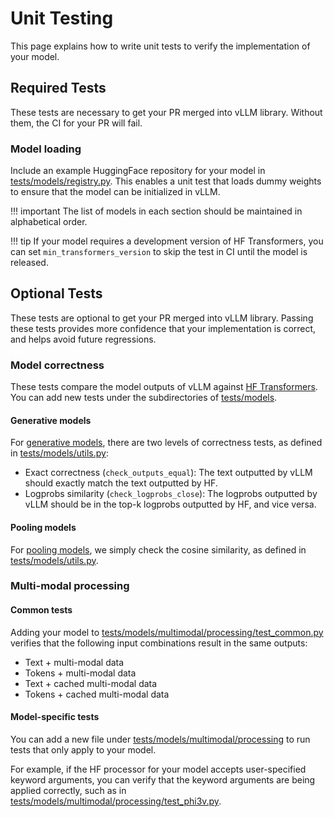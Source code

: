 # Unit Testing

This page explains how to write unit tests to verify the implementation of your model.

## Required Tests

These tests are necessary to get your PR merged into vLLM library.
Without them, the CI for your PR will fail.

### Model loading

Include an example HuggingFace repository for your model in [tests/models/registry.py](../../../tests/models/registry.py).
This enables a unit test that loads dummy weights to ensure that the model can be initialized in vLLM.

!!! important
    The list of models in each section should be maintained in alphabetical order.

!!! tip
    If your model requires a development version of HF Transformers, you can set
    `min_transformers_version` to skip the test in CI until the model is released.

## Optional Tests

These tests are optional to get your PR merged into vLLM library.
Passing these tests provides more confidence that your implementation is correct, and helps avoid future regressions.

### Model correctness

These tests compare the model outputs of vLLM against [HF Transformers](https://github.com/huggingface/transformers). You can add new tests under the subdirectories of [tests/models](../../../tests/models).

#### Generative models

For [generative models](../../models/generative_models.md), there are two levels of correctness tests, as defined in [tests/models/utils.py](../../../tests/models/utils.py):

- Exact correctness (`check_outputs_equal`): The text outputted by vLLM should exactly match the text outputted by HF.
- Logprobs similarity (`check_logprobs_close`): The logprobs outputted by vLLM should be in the top-k logprobs outputted by HF, and vice versa.

#### Pooling models

For [pooling models](../../models/pooling_models.md), we simply check the cosine similarity, as defined in [tests/models/utils.py](../../../tests/models/utils.py).

### Multi-modal processing

#### Common tests

Adding your model to [tests/models/multimodal/processing/test_common.py](../../../tests/models/multimodal/processing/test_common.py) verifies that the following input combinations result in the same outputs:

- Text + multi-modal data
- Tokens + multi-modal data
- Text + cached multi-modal data
- Tokens + cached multi-modal data

#### Model-specific tests

You can add a new file under [tests/models/multimodal/processing](../../../tests/models/multimodal/processing) to run tests that only apply to your model.

For example, if the HF processor for your model accepts user-specified keyword arguments, you can verify that the keyword arguments are being applied correctly, such as in [tests/models/multimodal/processing/test_phi3v.py](../../../tests/models/multimodal/processing/test_phi3v.py).
